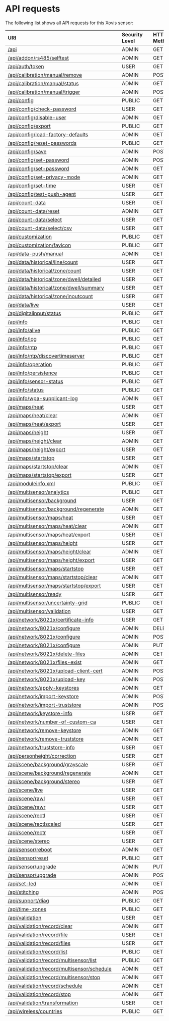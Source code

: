 <html><head></head><body><h1>API requests</h1><p>The following list shows all API requests for this Xovis sensor:</p><table style='border-spacing: 0px;'><tr><td style='border-bottom:1pt solid #C0C0C0;'><b>URI</b></td><td style='padding-left:25px; border-bottom:1pt solid #C0C0C0;'><b>Security Level</b></td><td style='padding-left:25px; border-bottom:1pt solid #C0C0C0;'><b>HTTP Method</b></td></tr><tr><td style='border-bottom:1pt solid #C0C0C0;'><a href='api'>/api</a></td><td style='padding-left:25px; border-bottom:1pt solid #C0C0C0;'>ADMIN</td><td style='padding-left:25px; border-bottom:1pt solid #C0C0C0;'>GET</td></tr><tr><td style='border-bottom:1pt solid #C0C0C0;'><a href='api/addon/rs485/selftest'>/api/addon/rs485/selftest</a></td><td style='padding-left:25px; border-bottom:1pt solid #C0C0C0;'>ADMIN</td><td style='padding-left:25px; border-bottom:1pt solid #C0C0C0;'>GET</td></tr><tr><td style='border-bottom:1pt solid #C0C0C0;'><a href='api/auth/token'>/api/auth/token</a></td><td style='padding-left:25px; border-bottom:1pt solid #C0C0C0;'>USER</td><td style='padding-left:25px; border-bottom:1pt solid #C0C0C0;'>GET</td></tr><tr><td style='border-bottom:1pt solid #C0C0C0;'><a href='api/calibration/manual/remove'>/api/calibration/manual/remove</a></td><td style='padding-left:25px; border-bottom:1pt solid #C0C0C0;'>ADMIN</td><td style='padding-left:25px; border-bottom:1pt solid #C0C0C0;'>POST</td></tr><tr><td style='border-bottom:1pt solid #C0C0C0;'><a href='api/calibration/manual/status'>/api/calibration/manual/status</a></td><td style='padding-left:25px; border-bottom:1pt solid #C0C0C0;'>ADMIN</td><td style='padding-left:25px; border-bottom:1pt solid #C0C0C0;'>GET</td></tr><tr><td style='border-bottom:1pt solid #C0C0C0;'><a href='api/calibration/manual/trigger'>/api/calibration/manual/trigger</a></td><td style='padding-left:25px; border-bottom:1pt solid #C0C0C0;'>ADMIN</td><td style='padding-left:25px; border-bottom:1pt solid #C0C0C0;'>POST</td></tr><tr><td style='border-bottom:1pt solid #C0C0C0;'><a href='api/config'>/api/config</a></td><td style='padding-left:25px; border-bottom:1pt solid #C0C0C0;'>PUBLIC</td><td style='padding-left:25px; border-bottom:1pt solid #C0C0C0;'>GET</td></tr><tr><td style='border-bottom:1pt solid #C0C0C0;'><a href='api/config/check-password'>/api/config/check-password</a></td><td style='padding-left:25px; border-bottom:1pt solid #C0C0C0;'>USER</td><td style='padding-left:25px; border-bottom:1pt solid #C0C0C0;'>GET</td></tr><tr><td style='border-bottom:1pt solid #C0C0C0;'><a href='api/config/disable-user'>/api/config/disable-user</a></td><td style='padding-left:25px; border-bottom:1pt solid #C0C0C0;'>ADMIN</td><td style='padding-left:25px; border-bottom:1pt solid #C0C0C0;'>GET</td></tr><tr><td style='border-bottom:1pt solid #C0C0C0;'><a href='api/config/export'>/api/config/export</a></td><td style='padding-left:25px; border-bottom:1pt solid #C0C0C0;'>PUBLIC</td><td style='padding-left:25px; border-bottom:1pt solid #C0C0C0;'>GET</td></tr><tr><td style='border-bottom:1pt solid #C0C0C0;'><a href='api/config/load-factory-defaults'>/api/config/load-factory-defaults</a></td><td style='padding-left:25px; border-bottom:1pt solid #C0C0C0;'>ADMIN</td><td style='padding-left:25px; border-bottom:1pt solid #C0C0C0;'>GET</td></tr><tr><td style='border-bottom:1pt solid #C0C0C0;'><a href='api/config/reset-passwords'>/api/config/reset-passwords</a></td><td style='padding-left:25px; border-bottom:1pt solid #C0C0C0;'>PUBLIC</td><td style='padding-left:25px; border-bottom:1pt solid #C0C0C0;'>GET</td></tr><tr><td style='border-bottom:1pt solid #C0C0C0;'><a href='api/config/save'>/api/config/save</a></td><td style='padding-left:25px; border-bottom:1pt solid #C0C0C0;'>ADMIN</td><td style='padding-left:25px; border-bottom:1pt solid #C0C0C0;'>POST</td></tr><tr><td style='border-bottom:1pt solid #C0C0C0;'><a href='api/config/set-password'>/api/config/set-password</a></td><td style='padding-left:25px; border-bottom:1pt solid #C0C0C0;'>ADMIN</td><td style='padding-left:25px; border-bottom:1pt solid #C0C0C0;'>POST</td></tr><tr><td style='border-bottom:1pt solid #C0C0C0;'><a href='api/config/set-password'>/api/config/set-password</a></td><td style='padding-left:25px; border-bottom:1pt solid #C0C0C0;'>ADMIN</td><td style='padding-left:25px; border-bottom:1pt solid #C0C0C0;'>GET</td></tr><tr><td style='border-bottom:1pt solid #C0C0C0;'><a href='api/config/set-privacy-mode'>/api/config/set-privacy-mode</a></td><td style='padding-left:25px; border-bottom:1pt solid #C0C0C0;'>ADMIN</td><td style='padding-left:25px; border-bottom:1pt solid #C0C0C0;'>GET</td></tr><tr><td style='border-bottom:1pt solid #C0C0C0;'><a href='api/config/set-time'>/api/config/set-time</a></td><td style='padding-left:25px; border-bottom:1pt solid #C0C0C0;'>USER</td><td style='padding-left:25px; border-bottom:1pt solid #C0C0C0;'>GET</td></tr><tr><td style='border-bottom:1pt solid #C0C0C0;'><a href='api/config/test-push-agent'>/api/config/test-push-agent</a></td><td style='padding-left:25px; border-bottom:1pt solid #C0C0C0;'>USER</td><td style='padding-left:25px; border-bottom:1pt solid #C0C0C0;'>GET</td></tr><tr><td style='border-bottom:1pt solid #C0C0C0;'><a href='api/count-data'>/api/count-data</a></td><td style='padding-left:25px; border-bottom:1pt solid #C0C0C0;'>USER</td><td style='padding-left:25px; border-bottom:1pt solid #C0C0C0;'>GET</td></tr><tr><td style='border-bottom:1pt solid #C0C0C0;'><a href='api/count-data/reset'>/api/count-data/reset</a></td><td style='padding-left:25px; border-bottom:1pt solid #C0C0C0;'>ADMIN</td><td style='padding-left:25px; border-bottom:1pt solid #C0C0C0;'>GET</td></tr><tr><td style='border-bottom:1pt solid #C0C0C0;'><a href='api/count-data/select'>/api/count-data/select</a></td><td style='padding-left:25px; border-bottom:1pt solid #C0C0C0;'>USER</td><td style='padding-left:25px; border-bottom:1pt solid #C0C0C0;'>GET</td></tr><tr><td style='border-bottom:1pt solid #C0C0C0;'><a href='api/count-data/select/csv'>/api/count-data/select/csv</a></td><td style='padding-left:25px; border-bottom:1pt solid #C0C0C0;'>USER</td><td style='padding-left:25px; border-bottom:1pt solid #C0C0C0;'>GET</td></tr><tr><td style='border-bottom:1pt solid #C0C0C0;'><a href='api/customization'>/api/customization</a></td><td style='padding-left:25px; border-bottom:1pt solid #C0C0C0;'>PUBLIC</td><td style='padding-left:25px; border-bottom:1pt solid #C0C0C0;'>GET</td></tr><tr><td style='border-bottom:1pt solid #C0C0C0;'><a href='api/customization/favicon'>/api/customization/favicon</a></td><td style='padding-left:25px; border-bottom:1pt solid #C0C0C0;'>PUBLIC</td><td style='padding-left:25px; border-bottom:1pt solid #C0C0C0;'>GET</td></tr><tr><td style='border-bottom:1pt solid #C0C0C0;'><a href='api/data-push/manual'>/api/data-push/manual</a></td><td style='padding-left:25px; border-bottom:1pt solid #C0C0C0;'>ADMIN</td><td style='padding-left:25px; border-bottom:1pt solid #C0C0C0;'>GET</td></tr><tr><td style='border-bottom:1pt solid #C0C0C0;'><a href='api/data/historical/line/count'>/api/data/historical/line/count</a></td><td style='padding-left:25px; border-bottom:1pt solid #C0C0C0;'>USER</td><td style='padding-left:25px; border-bottom:1pt solid #C0C0C0;'>GET</td></tr><tr><td style='border-bottom:1pt solid #C0C0C0;'><a href='api/data/historical/zone/count'>/api/data/historical/zone/count</a></td><td style='padding-left:25px; border-bottom:1pt solid #C0C0C0;'>USER</td><td style='padding-left:25px; border-bottom:1pt solid #C0C0C0;'>GET</td></tr><tr><td style='border-bottom:1pt solid #C0C0C0;'><a href='api/data/historical/zone/dwell/detailed'>/api/data/historical/zone/dwell/detailed</a></td><td style='padding-left:25px; border-bottom:1pt solid #C0C0C0;'>USER</td><td style='padding-left:25px; border-bottom:1pt solid #C0C0C0;'>GET</td></tr><tr><td style='border-bottom:1pt solid #C0C0C0;'><a href='api/data/historical/zone/dwell/summary'>/api/data/historical/zone/dwell/summary</a></td><td style='padding-left:25px; border-bottom:1pt solid #C0C0C0;'>USER</td><td style='padding-left:25px; border-bottom:1pt solid #C0C0C0;'>GET</td></tr><tr><td style='border-bottom:1pt solid #C0C0C0;'><a href='api/data/historical/zone/inoutcount'>/api/data/historical/zone/inoutcount</a></td><td style='padding-left:25px; border-bottom:1pt solid #C0C0C0;'>USER</td><td style='padding-left:25px; border-bottom:1pt solid #C0C0C0;'>GET</td></tr><tr><td style='border-bottom:1pt solid #C0C0C0;'><a href='api/data/live'>/api/data/live</a></td><td style='padding-left:25px; border-bottom:1pt solid #C0C0C0;'>USER</td><td style='padding-left:25px; border-bottom:1pt solid #C0C0C0;'>GET</td></tr><tr><td style='border-bottom:1pt solid #C0C0C0;'><a href='api/digitalinput/status'>/api/digitalinput/status</a></td><td style='padding-left:25px; border-bottom:1pt solid #C0C0C0;'>PUBLIC</td><td style='padding-left:25px; border-bottom:1pt solid #C0C0C0;'>GET</td></tr><tr><td style='border-bottom:1pt solid #C0C0C0;'><a href='api/info'>/api/info</a></td><td style='padding-left:25px; border-bottom:1pt solid #C0C0C0;'>PUBLIC</td><td style='padding-left:25px; border-bottom:1pt solid #C0C0C0;'>GET</td></tr><tr><td style='border-bottom:1pt solid #C0C0C0;'><a href='api/info/alive'>/api/info/alive</a></td><td style='padding-left:25px; border-bottom:1pt solid #C0C0C0;'>PUBLIC</td><td style='padding-left:25px; border-bottom:1pt solid #C0C0C0;'>GET</td></tr><tr><td style='border-bottom:1pt solid #C0C0C0;'><a href='api/info/log'>/api/info/log</a></td><td style='padding-left:25px; border-bottom:1pt solid #C0C0C0;'>PUBLIC</td><td style='padding-left:25px; border-bottom:1pt solid #C0C0C0;'>GET</td></tr><tr><td style='border-bottom:1pt solid #C0C0C0;'><a href='api/info/ntp'>/api/info/ntp</a></td><td style='padding-left:25px; border-bottom:1pt solid #C0C0C0;'>PUBLIC</td><td style='padding-left:25px; border-bottom:1pt solid #C0C0C0;'>GET</td></tr><tr><td style='border-bottom:1pt solid #C0C0C0;'><a href='api/info/ntp/discovertimeserver'>/api/info/ntp/discovertimeserver</a></td><td style='padding-left:25px; border-bottom:1pt solid #C0C0C0;'>PUBLIC</td><td style='padding-left:25px; border-bottom:1pt solid #C0C0C0;'>GET</td></tr><tr><td style='border-bottom:1pt solid #C0C0C0;'><a href='api/info/operation'>/api/info/operation</a></td><td style='padding-left:25px; border-bottom:1pt solid #C0C0C0;'>PUBLIC</td><td style='padding-left:25px; border-bottom:1pt solid #C0C0C0;'>GET</td></tr><tr><td style='border-bottom:1pt solid #C0C0C0;'><a href='api/info/persistence'>/api/info/persistence</a></td><td style='padding-left:25px; border-bottom:1pt solid #C0C0C0;'>PUBLIC</td><td style='padding-left:25px; border-bottom:1pt solid #C0C0C0;'>GET</td></tr><tr><td style='border-bottom:1pt solid #C0C0C0;'><a href='api/info/sensor-status'>/api/info/sensor-status</a></td><td style='padding-left:25px; border-bottom:1pt solid #C0C0C0;'>PUBLIC</td><td style='padding-left:25px; border-bottom:1pt solid #C0C0C0;'>GET</td></tr><tr><td style='border-bottom:1pt solid #C0C0C0;'><a href='api/info/status'>/api/info/status</a></td><td style='padding-left:25px; border-bottom:1pt solid #C0C0C0;'>PUBLIC</td><td style='padding-left:25px; border-bottom:1pt solid #C0C0C0;'>GET</td></tr><tr><td style='border-bottom:1pt solid #C0C0C0;'><a href='api/info/wpa-supplicant-log'>/api/info/wpa-supplicant-log</a></td><td style='padding-left:25px; border-bottom:1pt solid #C0C0C0;'>ADMIN</td><td style='padding-left:25px; border-bottom:1pt solid #C0C0C0;'>GET</td></tr><tr><td style='border-bottom:1pt solid #C0C0C0;'><a href='api/maps/heat'>/api/maps/heat</a></td><td style='padding-left:25px; border-bottom:1pt solid #C0C0C0;'>USER</td><td style='padding-left:25px; border-bottom:1pt solid #C0C0C0;'>GET</td></tr><tr><td style='border-bottom:1pt solid #C0C0C0;'><a href='api/maps/heat/clear'>/api/maps/heat/clear</a></td><td style='padding-left:25px; border-bottom:1pt solid #C0C0C0;'>ADMIN</td><td style='padding-left:25px; border-bottom:1pt solid #C0C0C0;'>GET</td></tr><tr><td style='border-bottom:1pt solid #C0C0C0;'><a href='api/maps/heat/export'>/api/maps/heat/export</a></td><td style='padding-left:25px; border-bottom:1pt solid #C0C0C0;'>USER</td><td style='padding-left:25px; border-bottom:1pt solid #C0C0C0;'>GET</td></tr><tr><td style='border-bottom:1pt solid #C0C0C0;'><a href='api/maps/height'>/api/maps/height</a></td><td style='padding-left:25px; border-bottom:1pt solid #C0C0C0;'>USER</td><td style='padding-left:25px; border-bottom:1pt solid #C0C0C0;'>GET</td></tr><tr><td style='border-bottom:1pt solid #C0C0C0;'><a href='api/maps/height/clear'>/api/maps/height/clear</a></td><td style='padding-left:25px; border-bottom:1pt solid #C0C0C0;'>ADMIN</td><td style='padding-left:25px; border-bottom:1pt solid #C0C0C0;'>GET</td></tr><tr><td style='border-bottom:1pt solid #C0C0C0;'><a href='api/maps/height/export'>/api/maps/height/export</a></td><td style='padding-left:25px; border-bottom:1pt solid #C0C0C0;'>USER</td><td style='padding-left:25px; border-bottom:1pt solid #C0C0C0;'>GET</td></tr><tr><td style='border-bottom:1pt solid #C0C0C0;'><a href='api/maps/startstop'>/api/maps/startstop</a></td><td style='padding-left:25px; border-bottom:1pt solid #C0C0C0;'>USER</td><td style='padding-left:25px; border-bottom:1pt solid #C0C0C0;'>GET</td></tr><tr><td style='border-bottom:1pt solid #C0C0C0;'><a href='api/maps/startstop/clear'>/api/maps/startstop/clear</a></td><td style='padding-left:25px; border-bottom:1pt solid #C0C0C0;'>ADMIN</td><td style='padding-left:25px; border-bottom:1pt solid #C0C0C0;'>GET</td></tr><tr><td style='border-bottom:1pt solid #C0C0C0;'><a href='api/maps/startstop/export'>/api/maps/startstop/export</a></td><td style='padding-left:25px; border-bottom:1pt solid #C0C0C0;'>USER</td><td style='padding-left:25px; border-bottom:1pt solid #C0C0C0;'>GET</td></tr><tr><td style='border-bottom:1pt solid #C0C0C0;'><a href='api/moduleinfo.xml'>/api/moduleinfo.xml</a></td><td style='padding-left:25px; border-bottom:1pt solid #C0C0C0;'>PUBLIC</td><td style='padding-left:25px; border-bottom:1pt solid #C0C0C0;'>GET</td></tr><tr><td style='border-bottom:1pt solid #C0C0C0;'><a href='api/multisensor/analytics'>/api/multisensor/analytics</a></td><td style='padding-left:25px; border-bottom:1pt solid #C0C0C0;'>PUBLIC</td><td style='padding-left:25px; border-bottom:1pt solid #C0C0C0;'>GET</td></tr><tr><td style='border-bottom:1pt solid #C0C0C0;'><a href='api/multisensor/background'>/api/multisensor/background</a></td><td style='padding-left:25px; border-bottom:1pt solid #C0C0C0;'>USER</td><td style='padding-left:25px; border-bottom:1pt solid #C0C0C0;'>GET</td></tr><tr><td style='border-bottom:1pt solid #C0C0C0;'><a href='api/multisensor/background/regenerate'>/api/multisensor/background/regenerate</a></td><td style='padding-left:25px; border-bottom:1pt solid #C0C0C0;'>ADMIN</td><td style='padding-left:25px; border-bottom:1pt solid #C0C0C0;'>GET</td></tr><tr><td style='border-bottom:1pt solid #C0C0C0;'><a href='api/multisensor/maps/heat'>/api/multisensor/maps/heat</a></td><td style='padding-left:25px; border-bottom:1pt solid #C0C0C0;'>USER</td><td style='padding-left:25px; border-bottom:1pt solid #C0C0C0;'>GET</td></tr><tr><td style='border-bottom:1pt solid #C0C0C0;'><a href='api/multisensor/maps/heat/clear'>/api/multisensor/maps/heat/clear</a></td><td style='padding-left:25px; border-bottom:1pt solid #C0C0C0;'>ADMIN</td><td style='padding-left:25px; border-bottom:1pt solid #C0C0C0;'>GET</td></tr><tr><td style='border-bottom:1pt solid #C0C0C0;'><a href='api/multisensor/maps/heat/export'>/api/multisensor/maps/heat/export</a></td><td style='padding-left:25px; border-bottom:1pt solid #C0C0C0;'>USER</td><td style='padding-left:25px; border-bottom:1pt solid #C0C0C0;'>GET</td></tr><tr><td style='border-bottom:1pt solid #C0C0C0;'><a href='api/multisensor/maps/height'>/api/multisensor/maps/height</a></td><td style='padding-left:25px; border-bottom:1pt solid #C0C0C0;'>USER</td><td style='padding-left:25px; border-bottom:1pt solid #C0C0C0;'>GET</td></tr><tr><td style='border-bottom:1pt solid #C0C0C0;'><a href='api/multisensor/maps/height/clear'>/api/multisensor/maps/height/clear</a></td><td style='padding-left:25px; border-bottom:1pt solid #C0C0C0;'>ADMIN</td><td style='padding-left:25px; border-bottom:1pt solid #C0C0C0;'>GET</td></tr><tr><td style='border-bottom:1pt solid #C0C0C0;'><a href='api/multisensor/maps/height/export'>/api/multisensor/maps/height/export</a></td><td style='padding-left:25px; border-bottom:1pt solid #C0C0C0;'>USER</td><td style='padding-left:25px; border-bottom:1pt solid #C0C0C0;'>GET</td></tr><tr><td style='border-bottom:1pt solid #C0C0C0;'><a href='api/multisensor/maps/startstop'>/api/multisensor/maps/startstop</a></td><td style='padding-left:25px; border-bottom:1pt solid #C0C0C0;'>USER</td><td style='padding-left:25px; border-bottom:1pt solid #C0C0C0;'>GET</td></tr><tr><td style='border-bottom:1pt solid #C0C0C0;'><a href='api/multisensor/maps/startstop/clear'>/api/multisensor/maps/startstop/clear</a></td><td style='padding-left:25px; border-bottom:1pt solid #C0C0C0;'>ADMIN</td><td style='padding-left:25px; border-bottom:1pt solid #C0C0C0;'>GET</td></tr><tr><td style='border-bottom:1pt solid #C0C0C0;'><a href='api/multisensor/maps/startstop/export'>/api/multisensor/maps/startstop/export</a></td><td style='padding-left:25px; border-bottom:1pt solid #C0C0C0;'>USER</td><td style='padding-left:25px; border-bottom:1pt solid #C0C0C0;'>GET</td></tr><tr><td style='border-bottom:1pt solid #C0C0C0;'><a href='api/multisensor/ready'>/api/multisensor/ready</a></td><td style='padding-left:25px; border-bottom:1pt solid #C0C0C0;'>USER</td><td style='padding-left:25px; border-bottom:1pt solid #C0C0C0;'>GET</td></tr><tr><td style='border-bottom:1pt solid #C0C0C0;'><a href='api/multisensor/uncertainty-grid'>/api/multisensor/uncertainty-grid</a></td><td style='padding-left:25px; border-bottom:1pt solid #C0C0C0;'>PUBLIC</td><td style='padding-left:25px; border-bottom:1pt solid #C0C0C0;'>GET</td></tr><tr><td style='border-bottom:1pt solid #C0C0C0;'><a href='api/multisensor/validation'>/api/multisensor/validation</a></td><td style='padding-left:25px; border-bottom:1pt solid #C0C0C0;'>USER</td><td style='padding-left:25px; border-bottom:1pt solid #C0C0C0;'>GET</td></tr><tr><td style='border-bottom:1pt solid #C0C0C0;'><a href='api/network/8021x/certificate-info'>/api/network/8021x/certificate-info</a></td><td style='padding-left:25px; border-bottom:1pt solid #C0C0C0;'>USER</td><td style='padding-left:25px; border-bottom:1pt solid #C0C0C0;'>GET</td></tr><tr><td style='border-bottom:1pt solid #C0C0C0;'><a href='api/network/8021x/configure'>/api/network/8021x/configure</a></td><td style='padding-left:25px; border-bottom:1pt solid #C0C0C0;'>ADMIN</td><td style='padding-left:25px; border-bottom:1pt solid #C0C0C0;'>DELETE</td></tr><tr><td style='border-bottom:1pt solid #C0C0C0;'><a href='api/network/8021x/configure'>/api/network/8021x/configure</a></td><td style='padding-left:25px; border-bottom:1pt solid #C0C0C0;'>ADMIN</td><td style='padding-left:25px; border-bottom:1pt solid #C0C0C0;'>POST</td></tr><tr><td style='border-bottom:1pt solid #C0C0C0;'><a href='api/network/8021x/configure'>/api/network/8021x/configure</a></td><td style='padding-left:25px; border-bottom:1pt solid #C0C0C0;'>ADMIN</td><td style='padding-left:25px; border-bottom:1pt solid #C0C0C0;'>PUT</td></tr><tr><td style='border-bottom:1pt solid #C0C0C0;'><a href='api/network/8021x/delete-files'>/api/network/8021x/delete-files</a></td><td style='padding-left:25px; border-bottom:1pt solid #C0C0C0;'>ADMIN</td><td style='padding-left:25px; border-bottom:1pt solid #C0C0C0;'>GET</td></tr><tr><td style='border-bottom:1pt solid #C0C0C0;'><a href='api/network/8021x/files-exist'>/api/network/8021x/files-exist</a></td><td style='padding-left:25px; border-bottom:1pt solid #C0C0C0;'>ADMIN</td><td style='padding-left:25px; border-bottom:1pt solid #C0C0C0;'>GET</td></tr><tr><td style='border-bottom:1pt solid #C0C0C0;'><a href='api/network/8021x/upload-client-cert'>/api/network/8021x/upload-client-cert</a></td><td style='padding-left:25px; border-bottom:1pt solid #C0C0C0;'>ADMIN</td><td style='padding-left:25px; border-bottom:1pt solid #C0C0C0;'>POST</td></tr><tr><td style='border-bottom:1pt solid #C0C0C0;'><a href='api/network/8021x/upload-key'>/api/network/8021x/upload-key</a></td><td style='padding-left:25px; border-bottom:1pt solid #C0C0C0;'>ADMIN</td><td style='padding-left:25px; border-bottom:1pt solid #C0C0C0;'>POST</td></tr><tr><td style='border-bottom:1pt solid #C0C0C0;'><a href='api/network/apply-keystores'>/api/network/apply-keystores</a></td><td style='padding-left:25px; border-bottom:1pt solid #C0C0C0;'>ADMIN</td><td style='padding-left:25px; border-bottom:1pt solid #C0C0C0;'>GET</td></tr><tr><td style='border-bottom:1pt solid #C0C0C0;'><a href='api/network/import-keystore'>/api/network/import-keystore</a></td><td style='padding-left:25px; border-bottom:1pt solid #C0C0C0;'>ADMIN</td><td style='padding-left:25px; border-bottom:1pt solid #C0C0C0;'>POST</td></tr><tr><td style='border-bottom:1pt solid #C0C0C0;'><a href='api/network/import-truststore'>/api/network/import-truststore</a></td><td style='padding-left:25px; border-bottom:1pt solid #C0C0C0;'>ADMIN</td><td style='padding-left:25px; border-bottom:1pt solid #C0C0C0;'>POST</td></tr><tr><td style='border-bottom:1pt solid #C0C0C0;'><a href='api/network/keystore-info'>/api/network/keystore-info</a></td><td style='padding-left:25px; border-bottom:1pt solid #C0C0C0;'>USER</td><td style='padding-left:25px; border-bottom:1pt solid #C0C0C0;'>GET</td></tr><tr><td style='border-bottom:1pt solid #C0C0C0;'><a href='api/network/number-of-custom-ca'>/api/network/number-of-custom-ca</a></td><td style='padding-left:25px; border-bottom:1pt solid #C0C0C0;'>USER</td><td style='padding-left:25px; border-bottom:1pt solid #C0C0C0;'>GET</td></tr><tr><td style='border-bottom:1pt solid #C0C0C0;'><a href='api/network/remove-keystore'>/api/network/remove-keystore</a></td><td style='padding-left:25px; border-bottom:1pt solid #C0C0C0;'>ADMIN</td><td style='padding-left:25px; border-bottom:1pt solid #C0C0C0;'>GET</td></tr><tr><td style='border-bottom:1pt solid #C0C0C0;'><a href='api/network/remove-truststore'>/api/network/remove-truststore</a></td><td style='padding-left:25px; border-bottom:1pt solid #C0C0C0;'>ADMIN</td><td style='padding-left:25px; border-bottom:1pt solid #C0C0C0;'>GET</td></tr><tr><td style='border-bottom:1pt solid #C0C0C0;'><a href='api/network/truststore-info'>/api/network/truststore-info</a></td><td style='padding-left:25px; border-bottom:1pt solid #C0C0C0;'>USER</td><td style='padding-left:25px; border-bottom:1pt solid #C0C0C0;'>GET</td></tr><tr><td style='border-bottom:1pt solid #C0C0C0;'><a href='api/personheight/correction'>/api/personheight/correction</a></td><td style='padding-left:25px; border-bottom:1pt solid #C0C0C0;'>USER</td><td style='padding-left:25px; border-bottom:1pt solid #C0C0C0;'>GET</td></tr><tr><td style='border-bottom:1pt solid #C0C0C0;'><a href='api/scene/background/grayscale'>/api/scene/background/grayscale</a></td><td style='padding-left:25px; border-bottom:1pt solid #C0C0C0;'>USER</td><td style='padding-left:25px; border-bottom:1pt solid #C0C0C0;'>GET</td></tr><tr><td style='border-bottom:1pt solid #C0C0C0;'><a href='api/scene/background/regenerate'>/api/scene/background/regenerate</a></td><td style='padding-left:25px; border-bottom:1pt solid #C0C0C0;'>ADMIN</td><td style='padding-left:25px; border-bottom:1pt solid #C0C0C0;'>GET</td></tr><tr><td style='border-bottom:1pt solid #C0C0C0;'><a href='api/scene/background/stereo'>/api/scene/background/stereo</a></td><td style='padding-left:25px; border-bottom:1pt solid #C0C0C0;'>USER</td><td style='padding-left:25px; border-bottom:1pt solid #C0C0C0;'>GET</td></tr><tr><td style='border-bottom:1pt solid #C0C0C0;'><a href='api/scene/live'>/api/scene/live</a></td><td style='padding-left:25px; border-bottom:1pt solid #C0C0C0;'>USER</td><td style='padding-left:25px; border-bottom:1pt solid #C0C0C0;'>GET</td></tr><tr><td style='border-bottom:1pt solid #C0C0C0;'><a href='api/scene/rawl'>/api/scene/rawl</a></td><td style='padding-left:25px; border-bottom:1pt solid #C0C0C0;'>USER</td><td style='padding-left:25px; border-bottom:1pt solid #C0C0C0;'>GET</td></tr><tr><td style='border-bottom:1pt solid #C0C0C0;'><a href='api/scene/rawr'>/api/scene/rawr</a></td><td style='padding-left:25px; border-bottom:1pt solid #C0C0C0;'>USER</td><td style='padding-left:25px; border-bottom:1pt solid #C0C0C0;'>GET</td></tr><tr><td style='border-bottom:1pt solid #C0C0C0;'><a href='api/scene/rectl'>/api/scene/rectl</a></td><td style='padding-left:25px; border-bottom:1pt solid #C0C0C0;'>USER</td><td style='padding-left:25px; border-bottom:1pt solid #C0C0C0;'>GET</td></tr><tr><td style='border-bottom:1pt solid #C0C0C0;'><a href='api/scene/rectlscaled'>/api/scene/rectlscaled</a></td><td style='padding-left:25px; border-bottom:1pt solid #C0C0C0;'>USER</td><td style='padding-left:25px; border-bottom:1pt solid #C0C0C0;'>GET</td></tr><tr><td style='border-bottom:1pt solid #C0C0C0;'><a href='api/scene/rectr'>/api/scene/rectr</a></td><td style='padding-left:25px; border-bottom:1pt solid #C0C0C0;'>USER</td><td style='padding-left:25px; border-bottom:1pt solid #C0C0C0;'>GET</td></tr><tr><td style='border-bottom:1pt solid #C0C0C0;'><a href='api/scene/stereo'>/api/scene/stereo</a></td><td style='padding-left:25px; border-bottom:1pt solid #C0C0C0;'>USER</td><td style='padding-left:25px; border-bottom:1pt solid #C0C0C0;'>GET</td></tr><tr><td style='border-bottom:1pt solid #C0C0C0;'><a href='api/sensor/reboot'>/api/sensor/reboot</a></td><td style='padding-left:25px; border-bottom:1pt solid #C0C0C0;'>ADMIN</td><td style='padding-left:25px; border-bottom:1pt solid #C0C0C0;'>GET</td></tr><tr><td style='border-bottom:1pt solid #C0C0C0;'><a href='api/sensor/reset'>/api/sensor/reset</a></td><td style='padding-left:25px; border-bottom:1pt solid #C0C0C0;'>PUBLIC</td><td style='padding-left:25px; border-bottom:1pt solid #C0C0C0;'>GET</td></tr><tr><td style='border-bottom:1pt solid #C0C0C0;'><a href='api/sensor/upgrade'>/api/sensor/upgrade</a></td><td style='padding-left:25px; border-bottom:1pt solid #C0C0C0;'>ADMIN</td><td style='padding-left:25px; border-bottom:1pt solid #C0C0C0;'>PUT</td></tr><tr><td style='border-bottom:1pt solid #C0C0C0;'><a href='api/sensor/upgrade'>/api/sensor/upgrade</a></td><td style='padding-left:25px; border-bottom:1pt solid #C0C0C0;'>ADMIN</td><td style='padding-left:25px; border-bottom:1pt solid #C0C0C0;'>POST</td></tr><tr><td style='border-bottom:1pt solid #C0C0C0;'><a href='api/set-led'>/api/set-led</a></td><td style='padding-left:25px; border-bottom:1pt solid #C0C0C0;'>ADMIN</td><td style='padding-left:25px; border-bottom:1pt solid #C0C0C0;'>GET</td></tr><tr><td style='border-bottom:1pt solid #C0C0C0;'><a href='api/stitching'>/api/stitching</a></td><td style='padding-left:25px; border-bottom:1pt solid #C0C0C0;'>ADMIN</td><td style='padding-left:25px; border-bottom:1pt solid #C0C0C0;'>POST</td></tr><tr><td style='border-bottom:1pt solid #C0C0C0;'><a href='api/support/diag'>/api/support/diag</a></td><td style='padding-left:25px; border-bottom:1pt solid #C0C0C0;'>PUBLIC</td><td style='padding-left:25px; border-bottom:1pt solid #C0C0C0;'>GET</td></tr><tr><td style='border-bottom:1pt solid #C0C0C0;'><a href='api/time-zones'>/api/time-zones</a></td><td style='padding-left:25px; border-bottom:1pt solid #C0C0C0;'>PUBLIC</td><td style='padding-left:25px; border-bottom:1pt solid #C0C0C0;'>GET</td></tr><tr><td style='border-bottom:1pt solid #C0C0C0;'><a href='api/validation'>/api/validation</a></td><td style='padding-left:25px; border-bottom:1pt solid #C0C0C0;'>USER</td><td style='padding-left:25px; border-bottom:1pt solid #C0C0C0;'>GET</td></tr><tr><td style='border-bottom:1pt solid #C0C0C0;'><a href='api/validation/record/clear'>/api/validation/record/clear</a></td><td style='padding-left:25px; border-bottom:1pt solid #C0C0C0;'>ADMIN</td><td style='padding-left:25px; border-bottom:1pt solid #C0C0C0;'>GET</td></tr><tr><td style='border-bottom:1pt solid #C0C0C0;'><a href='api/validation/record/file'>/api/validation/record/file</a></td><td style='padding-left:25px; border-bottom:1pt solid #C0C0C0;'>USER</td><td style='padding-left:25px; border-bottom:1pt solid #C0C0C0;'>GET</td></tr><tr><td style='border-bottom:1pt solid #C0C0C0;'><a href='api/validation/record/files'>/api/validation/record/files</a></td><td style='padding-left:25px; border-bottom:1pt solid #C0C0C0;'>USER</td><td style='padding-left:25px; border-bottom:1pt solid #C0C0C0;'>GET</td></tr><tr><td style='border-bottom:1pt solid #C0C0C0;'><a href='api/validation/record/list'>/api/validation/record/list</a></td><td style='padding-left:25px; border-bottom:1pt solid #C0C0C0;'>PUBLIC</td><td style='padding-left:25px; border-bottom:1pt solid #C0C0C0;'>GET</td></tr><tr><td style='border-bottom:1pt solid #C0C0C0;'><a href='api/validation/record/multisensor/list'>/api/validation/record/multisensor/list</a></td><td style='padding-left:25px; border-bottom:1pt solid #C0C0C0;'>PUBLIC</td><td style='padding-left:25px; border-bottom:1pt solid #C0C0C0;'>GET</td></tr><tr><td style='border-bottom:1pt solid #C0C0C0;'><a href='api/validation/record/multisensor/schedule'>/api/validation/record/multisensor/schedule</a></td><td style='padding-left:25px; border-bottom:1pt solid #C0C0C0;'>ADMIN</td><td style='padding-left:25px; border-bottom:1pt solid #C0C0C0;'>GET</td></tr><tr><td style='border-bottom:1pt solid #C0C0C0;'><a href='api/validation/record/multisensor/stop'>/api/validation/record/multisensor/stop</a></td><td style='padding-left:25px; border-bottom:1pt solid #C0C0C0;'>ADMIN</td><td style='padding-left:25px; border-bottom:1pt solid #C0C0C0;'>GET</td></tr><tr><td style='border-bottom:1pt solid #C0C0C0;'><a href='api/validation/record/schedule'>/api/validation/record/schedule</a></td><td style='padding-left:25px; border-bottom:1pt solid #C0C0C0;'>ADMIN</td><td style='padding-left:25px; border-bottom:1pt solid #C0C0C0;'>GET</td></tr><tr><td style='border-bottom:1pt solid #C0C0C0;'><a href='api/validation/record/stop'>/api/validation/record/stop</a></td><td style='padding-left:25px; border-bottom:1pt solid #C0C0C0;'>ADMIN</td><td style='padding-left:25px; border-bottom:1pt solid #C0C0C0;'>GET</td></tr><tr><td style='border-bottom:1pt solid #C0C0C0;'><a href='api/validation/transformation'>/api/validation/transformation</a></td><td style='padding-left:25px; border-bottom:1pt solid #C0C0C0;'>USER</td><td style='padding-left:25px; border-bottom:1pt solid #C0C0C0;'>GET</td></tr><tr><td style='border-bottom:1pt solid #C0C0C0;'><a href='api/wireless/countries'>/api/wireless/countries</a></td><td style='padding-left:25px; border-bottom:1pt solid #C0C0C0;'>PUBLIC</td><td style='padding-left:25px; border-bottom:1pt solid #C0C0C0;'>GET</td></tr></table></body></html>

